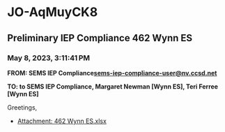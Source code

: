 # JO-AqMuyCK8
## Preliminary IEP Compliance 462 Wynn ES
### May 8, 2023, 3:11:41 PM
**FROM: SEMS IEP Compliance<sems-iep-compliance-user@nv.ccsd.net>**

**TO: to SEMS IEP Compliance, Margaret Newman [Wynn ES], Teri Ferree [Wynn ES]**


Greetings, 





* [Attachment: 462 Wynn ES.xlsx](JO-AqMuyCK8-attachment-1.xlsx)
